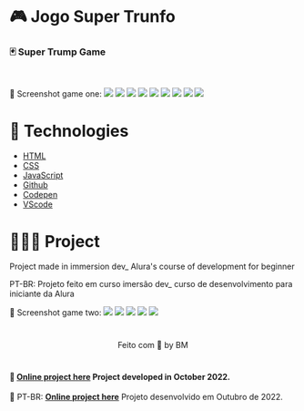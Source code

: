 # 🎮 Jogo Super Trunfo
### 🃏 Super Trump Game
<br>

📸 Screenshot game one:
![](../images/tela1.png)
![](../images/tela2.png)
![](../images/tela3.png)
![](../images/tela4.png)
![](../images/tela5.png)
![](../images/tela6.png)
![](../images/tela7.png)
![](../images/tela8.png)
![](../images/tela9.png)

#  🚀 Technologies

- [HTML](../index.html)
- [CSS](../style.css)
- [JavaScript](../script.js)
- [Github](##github)
- [Codepen](https://codepen.io/biancamos/full/abpJBKO)
- [VScode](##vscode)

# 👩🏻‍💻 Project
Project made in immersion dev_ Alura's course of development for beginner

PT-BR: Projeto feito em curso imersão dev_ curso de desenvolvimento para iniciante da Alura

📸 Screenshot game two: 
![](../images/tela10.png)
![](../images/tela11.png)
![](../images/tela12.png)
![](../images/tela13.png)
![](../images/tela14.png)



 #
 
 <p style="text-align: center;">Feito com 🤍 by BM</p>

 #

                        


 #### 🔎 **[Online project here](https://codepen.io/biancamos/full/abpJBKO)** Project developed in October 2022.  
  🔎 PT-BR: **[Online project here](https://codepen.io/biancamos/full/abpJBKO)** Projeto desenvolvido em Outubro de 2022. 